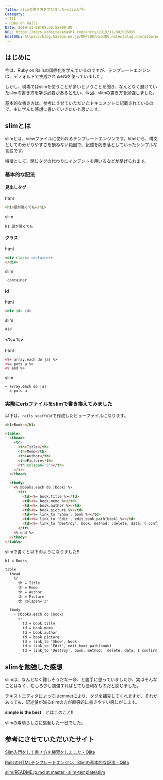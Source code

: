 ```yaml
---
Title: slimの書き方を学びました~slim入門~
Category:
- TIL
- Ruby on Rails
Date: 2019-11-08T08:50:55+09:00
URL: https://docs.koheitakahashi.com/entry/2019/11/08/085055
EditURL: https://blog.hatena.ne.jp/NMP300/nmp300.hatenablog.com/atom/entry/26006613462779297
---
```


## はじめに
今は、Ruby on Railsの国際化を学んでいるのですが、テンプレートエンジンは、デフォルトで生成されるerbを使っていました。

しかし、現場ではslimを使うことが多いということを聞き、なんとなく避けていたslimの書き方を学ぶ必要があると思い、今回、slimの書き方を勉強しました。

基本的な書き方は、参考にさせていただいたドキュメントに記載されているので、主に学んだ感想に書いていきたいと思います。

## slimとは

slimとは、viewファイルに使われるテンプレートエンジンです。htmlから、構文としての分かりやすさを損ねない範囲で、記述を削ぎ落としていったシンプルな言語です。

特徴として、閉じタグの代わりにインデントを用いるなどが挙げられます。

### 基本的な記法

#### 見出しタグ

html
```html
<h1>頭が悪くても</h1>
```

slim
```slim
h1 頭が悪くても
```

#### クラス

html
```html
<div class= container>
</div>
```

slim
```slim
.container
```

#### id

html
```html
<div id= id>
```

slim
```slim
#id
```

#### <%= %>

html
```html
<%= array.each do |a| %>
<%= puts a %>
<% end %>
```

slim
```slim
= array.each do |a|
  = puts a
```

### 実際にerbファイルをslimで書き換えてみました

以下は、`rails scaffold`で作成したビューファイルになります。
```html
<h1>Books</h1>

<table>
  <thead>
    <tr>
      <th>Title</th>
      <th>Memo</th>
      <th>Author</th>
      <th>Picture</th>
      <th colspan="3"></th>
    </tr>
  </thead>

  <tbody>
    <% @books.each do |book| %>
      <tr>
        <td><%= book.title %></td>
        <td><%= book.memo %></td>
        <td><%= book.author %></td>
        <td><%= book.picture %></td>
        <td><%= link_to 'Show', book %></td>
        <td><%= link_to 'Edit', edit_book_path(book) %></td>
        <td><%= link_to 'Destroy', book, method: :delete, data: { confirm: 'Are you sure?' } %></td>
      </tr>
    <% end %>
  </tbody>
</table>
```

slimで書くと以下のようになりました‼️

```html
h1 = Books

table
  thead
    tr
      th = Title
      th = Memo
      th = Author
      th = Picture
      th colspan='3'

  tbody
    - @books.each do |book|
      tr
        td = book.title
        td = book.memo
        td = book.author
        td = book.picture
        td = link_to 'Show', book
        td = link_to 'Edit', edit_book_path(book)
        td = link_to 'Destroy', book, method: :delete, data: { confirm: 'Are You Sure?' }
```

## slimを勉強した感想

slimは、なんとなく難しそうだなー😅、と勝手に思っていましたが、実はそんなことはなく、むしろ少し勉強すればとても便利なものだと感じました。

テキストエディタによってはemmetにより、タグを補完してくれますが、それがあっても、記述量が減るslimの方が直感的に書きやすい感じがします。

**simple is the best**　とはこのこと‼️

slimの素晴らしさに感動した一日でした。

## 参考にさせていただいたサイト
[Slim入門をして書き方を練習をしました \- Qiita](https://qiita.com/pugiemonn/items/b64171952d958dc4d6be)

[RailsのHTMLテンプレートエンジン、Slimの基本的な記法 \- Qiita](https://qiita.com/mom0tomo/items/999f806d083569529f81)

[slim/README\.jp\.md at master · slim\-template/slim](https://github.com/slim-template/slim/blob/master/README.jp.md)
